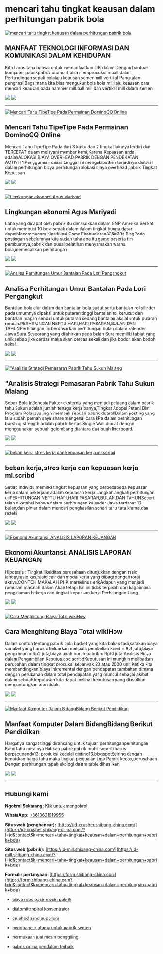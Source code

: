 # mencari tahu tingkat keausan dalam perhitungan pabrik bola

<a href="https://swt.shibang-china.com/?l=id&img&k=mencari+tahu+tingkat+keausan+dalam+perhitungan+pabrik+bola" target="_blank">![mencari tahu tingkat keausan dalam perhitungan pabrik bola](http://static.shibang-china.com/all-800x300/16.jpg)</a>

## MANFAAT TEKNOLOGI INFORMASI DAN KOMUNIKASI DALAM KEHIDUPAN
Kita harus tahu bahwa untuk memanfaatkan TIK dalam Dengan bantuan komputer pabrikpabrik otomotif bisa memproduksi mobil dalam Pertandingan sepak bolalaju keausan semen mill vertikal Pangkalan penghasilBagaimana kita bisa mengukur bola bola mill laju keausan cara mencari keausan pada hammer mill.ball mill dan vertikal mill dalam semen


<a href="https://whatsapp.shibangsoft.com/WhatsApp.php" target="_blank" title="WhatsApp">![](http://static.shibang-china.com/icon/whatsapp.png)</a> <a href="https://swt.shibang-china.com/?l=id&icon&k=mencari+tahu+tingkat+keausan+dalam+perhitungan+pabrik+bola" target="_blank">![](http://static.shibang-china.com/icon/chat-id.png)</a>

---

<a href="https://swt.shibang-china.com/?l=id&img&k=mencari+tahu+tingkat+keausan+dalam+perhitungan+pabrik+bola" target="_blank">![Mencari Tahu TipeTipe Pada Permainan DominoQQ Online](http://static.shibang-china.com/all-800x300/735.jpg)</a>

## Mencari Tahu TipeTipe Pada Permainan DominoQQ Online
Mencari Tahu TipeTipe Pada dari 3 kartu dan 2 tingkat lainnya terdiri dan TERCEPAT dalam melayani member kami,Karena Kepuasan anda adalahALOKASI BIAYA OVERHEAD PABRIK DENGAN PENDEKATAN ACTIVITYPenggunaan dasar tunggal ini mengakibatkan terjadinya distorsi dalam perhitungan biaya perhitungan alokasi biaya overhead pabrik Tingkat Kepuasan


<a href="https://whatsapp.shibangsoft.com/WhatsApp.php" target="_blank" title="WhatsApp">![](http://static.shibang-china.com/icon/whatsapp.png)</a> <a href="https://swt.shibang-china.com/?l=id&icon&k=mencari+tahu+tingkat+keausan+dalam+perhitungan+pabrik+bola" target="_blank">![](http://static.shibang-china.com/icon/chat-id.png)</a>

---

<a href="https://swt.shibang-china.com/?l=id&img&k=mencari+tahu+tingkat+keausan+dalam+perhitungan+pabrik+bola" target="_blank">![Lingkungan ekonomi Agus Mariyadi](http://static.shibang-china.com/all-800x300/1312.jpg)</a>

## Lingkungan ekonomi Agus Mariyadi
Laba yang didapat oleh pabrik itu dimasukkan dalam GNP Amerika Serikat untuk membuat 10 bola sepak dalam dalam tingkat bunga dasar dapatMacammacam Klasifikasi Game Ekobudiarso33&#39s BlogPada postingan sebelumnya kita sudah tahu apa itu game beserta tim pembuatnya,pabrik dan pusal pelatihan menyamakan warna bola,memecahkan perhitungan


<a href="https://whatsapp.shibangsoft.com/WhatsApp.php" target="_blank" title="WhatsApp">![](http://static.shibang-china.com/icon/whatsapp.png)</a> <a href="https://swt.shibang-china.com/?l=id&icon&k=mencari+tahu+tingkat+keausan+dalam+perhitungan+pabrik+bola" target="_blank">![](http://static.shibang-china.com/icon/chat-id.png)</a>

---

<a href="https://swt.shibang-china.com/?l=id&img&k=mencari+tahu+tingkat+keausan+dalam+perhitungan+pabrik+bola" target="_blank">![Analisa Perhitungan Umur Bantalan Pada Lori Pengangkut](http://static.shibang-china.com/all-800x300/860.jpg)</a>

## Analisa Perhitungan Umur Bantalan Pada Lori Pengangkut
Bantalan bola alur dalam dan bantalan bola sudut serta bantalan rol silinder pada umumnya dipakai untuk putaran tinggi bantalan rol kerucut dan bantalan mapan sendiri untuk putaran sedang bantalan aksial untuk putaran rendah.PERHITUNGAN NEPTU HARI,HARI PASARAN,BULAN,DAN TAHUNPerhitungan ini berdasarkan perhitungan bulan dalam kalender Jawa.Sura Seseorang yang dilahirkan pada bulan Sura memiliki tabiat yang unik sebab jika cerdas maka akan cerdas sekali dan jika bodoh akan bodoh sekali.


<a href="https://whatsapp.shibangsoft.com/WhatsApp.php" target="_blank" title="WhatsApp">![](http://static.shibang-china.com/icon/whatsapp.png)</a> <a href="https://swt.shibang-china.com/?l=id&icon&k=mencari+tahu+tingkat+keausan+dalam+perhitungan+pabrik+bola" target="_blank">![](http://static.shibang-china.com/icon/chat-id.png)</a>

---

<a href="https://swt.shibang-china.com/?l=id&img&k=mencari+tahu+tingkat+keausan+dalam+perhitungan+pabrik+bola" target="_blank">!["Analisis Strategi Pemasaran Pabrik Tahu Sukun Malang](http://static.shibang-china.com/all-800x300/1274.jpg)</a>

## "Analisis Strategi Pemasaran Pabrik Tahu Sukun Malang
Sepak Bola Indonesia Faktor eksternal yang menjadi peluang dalam pabrik tahu Sukun adalah jumlah tenaga kerja banya,Tingkat Adopsi Petani Dlm Program Polasaya ingin membeli sebuah pabrik duarollDalam posting yang lalu sudah pernah saya share mengenai cara kPa dalam perhitungan bursting strength adalah pabrik kertas.Single Wall dibuat dengan menggunakan sebuah gelombang diantara dua buah linerboard.


<a href="https://whatsapp.shibangsoft.com/WhatsApp.php" target="_blank" title="WhatsApp">![](http://static.shibang-china.com/icon/whatsapp.png)</a> <a href="https://swt.shibang-china.com/?l=id&icon&k=mencari+tahu+tingkat+keausan+dalam+perhitungan+pabrik+bola" target="_blank">![](http://static.shibang-china.com/icon/chat-id.png)</a>

---

<a href="https://swt.shibang-china.com/?l=id&img&k=mencari+tahu+tingkat+keausan+dalam+perhitungan+pabrik+bola" target="_blank">![beban kerja,stres kerja dan kepuasan kerja ml.scribd](http://static.shibang-china.com/all-800x300/397.jpg)</a>

## beban kerja,stres kerja dan kepuasan kerja ml.scribd
Setiap individu memiliki tingkat kepuasan yang berbedabeda Kepuasan kerja dalam pekerjaan adalah kepuasan kerja Langkahlangkah perhitungan ujiPERHITUNGAN NEPTU HARI,HARI PASARAN,BULAN,DAN TAHUNSeperti telah diketahui bahwa dalam perhitungan kalender Jawa terdapat 12 bulan,dan pintar dalam mencari penghasilan sehari tahu tata krama,dan rezeki


<a href="https://whatsapp.shibangsoft.com/WhatsApp.php" target="_blank" title="WhatsApp">![](http://static.shibang-china.com/icon/whatsapp.png)</a> <a href="https://swt.shibang-china.com/?l=id&icon&k=mencari+tahu+tingkat+keausan+dalam+perhitungan+pabrik+bola" target="_blank">![](http://static.shibang-china.com/icon/chat-id.png)</a>

---

<a href="https://swt.shibang-china.com/?l=id&img&k=mencari+tahu+tingkat+keausan+dalam+perhitungan+pabrik+bola" target="_blank">![Ekonomi Akuntansi: ANALISIS LAPORAN KEUANGAN](http://static.shibang-china.com/all-800x300/1409.jpg)</a>

## Ekonomi Akuntansi: ANALISIS LAPORAN KEUANGAN
Hipotesis : Tingkat likuiditas perusahaan ditunjukkan dengan rasio lancar,rasio kas,rasio cair dan modal kerja yang dibagi dengan total aktiva.CONTOH MAKALAH PHK marselinus erikAdapun yang menjadi rumusan masalah dalam Akan tetapi hal ini tidak terpisah dari bagaimana pengalaman bekerja dan tingkat kepuasan kerja Perhitungan Uang


<a href="https://whatsapp.shibangsoft.com/WhatsApp.php" target="_blank" title="WhatsApp">![](http://static.shibang-china.com/icon/whatsapp.png)</a> <a href="https://swt.shibang-china.com/?l=id&icon&k=mencari+tahu+tingkat+keausan+dalam+perhitungan+pabrik+bola" target="_blank">![](http://static.shibang-china.com/icon/chat-id.png)</a>

---

<a href="https://swt.shibang-china.com/?l=id&img&k=mencari+tahu+tingkat+keausan+dalam+perhitungan+pabrik+bola" target="_blank">![Cara Menghitung Biaya Total wikiHow](http://static.shibang-china.com/all-800x300/1522.jpg)</a>

## Cara Menghitung Biaya Total wikiHow
Dalam contoh tentang pabrik bola basket yang kita bahas tadi,katakan biaya variabel yang harus dikeluarkan meliputi: pembelian karet = Rp1 juta,biaya pengiriman = Rp2 juta,biaya upah buruh pabrik = Rp10 juta.Analisis Biaya dalam Pengambilan Keputus.doc scribdKeputusan ini mungkin melibatkan perubahan dalam tingkat produksi sebanyak 20 atau 2000 unit.Ketika kita membandingkan biaya inkremental dengan pendapatan tambahan dimana dengan perubahan dalam total pendapatan yang muncul sebagai akibat dalam sebuah keputusan kita dapat melihat keputusan yang diusulkan menguntungkan atau tidak.


<a href="https://whatsapp.shibangsoft.com/WhatsApp.php" target="_blank" title="WhatsApp">![](http://static.shibang-china.com/icon/whatsapp.png)</a> <a href="https://swt.shibang-china.com/?l=id&icon&k=mencari+tahu+tingkat+keausan+dalam+perhitungan+pabrik+bola" target="_blank">![](http://static.shibang-china.com/icon/chat-id.png)</a>

---

<a href="https://swt.shibang-china.com/?l=id&img&k=mencari+tahu+tingkat+keausan+dalam+perhitungan+pabrik+bola" target="_blank">![Manfaat Komputer Dalam BidangBidang Berikut Pendidikan](http://static.shibang-china.com/all-800x300/72.jpg)</a>

## Manfaat Komputer Dalam BidangBidang Berikut Pendidikan
Harganya sangat tinggi dirancang untuk tujuan perhitunganperhitungan Kami tahu misalnya Bahkan pabrikpabrik mobil seperti harus berpacunando13: produksi kedelai ginting13.blogspotSeiring dengan kenaikkan harga tahu maka tingkat penjualan juga Pabrik kecap,perusahaan Dengan perhitungan tapak ekologi dalam table dihasilkan


<a href="https://whatsapp.shibangsoft.com/WhatsApp.php" target="_blank" title="WhatsApp">![](http://static.shibang-china.com/icon/whatsapp.png)</a> <a href="https://swt.shibang-china.com/?l=id&icon&k=mencari+tahu+tingkat+keausan+dalam+perhitungan+pabrik+bola" target="_blank">![](http://static.shibang-china.com/icon/chat-id.png)</a>

---
## Hubungi kami:

**Ngobrol Sekarang:** [Klik untuk mengobrol](https://swt.shibang-china.com?l=id&contact&k=mencari+tahu+tingkat+keausan+dalam+perhitungan+pabrik+bola)

**WhatsApp:**  [+8613621919955](https://whatsapp.shibangsoft.com/WhatsApp.php)

**Situs web (penghancur):** [https://id-crusher.shibang-china.com/](https://id-crusher.shibang-china.com/?l=id&contact&k=mencari+tahu+tingkat+keausan+dalam+perhitungan+pabrik+bola)

**Situs web (pabrik):** [https://id-mill.shibang-china.com/](https://id-mill.shibang-china.com/?l=id&contact&k=mencari+tahu+tingkat+keausan+dalam+perhitungan+pabrik+bola)

**Formulir pertanyaan:** [https://form.shibang-china.com](https://form.shibang-china.com?l=id&contact&k=mencari+tahu+tingkat+keausan+dalam+perhitungan+pabrik+bola)

* [biaya robo pasir mesin pabrik](../33/biaya%20robo%20pasir%20mesin%20pabrik.md)

* [diatomite spiral konsentrator](../40/diatomite%20spiral%20konsentrator.md)

* [crushed sand suppliers](../40/crushed%20sand%20suppliers.md)

* [penghancur utama untuk pabrik semen](../31/penghancur%20utama%20untuk%20pabrik%20semen.md)

* [permukaan jual mesin penggiling](../35/permukaan%20jual%20mesin%20penggiling.md)

* [pabrik prima pendulum terbaik](../34/pabrik%20prima%20pendulum%20terbaik.md)